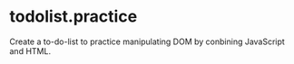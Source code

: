 # todolist.practice
Create a to-do-list to practice manipulating DOM by conbining JavaScript and HTML.
